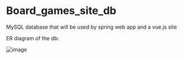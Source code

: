 # Board_games_site_db
MySQL database that will be used by spring web app and a vue.js site

ER diagram of the db:

![image](https://github.com/Coolacho/Board_games_site_db/assets/54374165/d5377f58-56b4-4f77-abda-f158d0c2f8ac)

